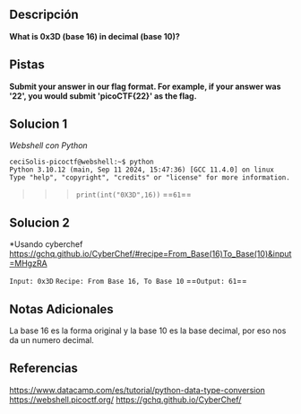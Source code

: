 ## Descripción

**What is 0x3D (base 16) in decimal (base 10)?**

## Pistas

**Submit your answer in our flag format.
For example, if your answer was '22',
you would submit 'picoCTF{22}' as the flag.**

## Solucion 1

*Webshell con Python*

`ceciSolis-picoctf@webshell:~$ python`    
`Python 3.10.12 (main, Sep 11 2024, 15:47:36) [GCC 11.4.0] on linux`
`Type "help", "copyright", "credits" or "license" for more information.`
>>> `print(int("0X3D",16))`
==`61`==
>>> 

## Solucion 2

*Usando cyberchef  https://gchq.github.io/CyberChef/#recipe=From_Base(16)To_Base(10)&input=MHgzRA

`Input: 0x3D`
`Recipe: From Base 16, To Base 10`
==`Output: 61`==

## Notas Adicionales 
La base 16 es la forma original y la base 10 es la base decimal, por eso nos da un numero decimal.


## Referencias 
https://www.datacamp.com/es/tutorial/python-data-type-conversion
https://webshell.picoctf.org/
https://gchq.github.io/CyberChef/
